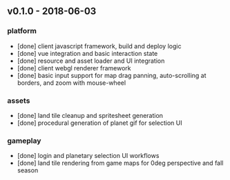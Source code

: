 
## v0.1.0 - 2018-06-03
### platform
* [done] client javascript framework, build and deploy logic
* [done] vue integration and basic interaction state
* [done] resource and asset loader and UI integration
* [done] client webgl renderer framework
* [done] basic input support for map drag panning, auto-scrolling at borders, and zoom with mouse-wheel

### assets
* [done] land tile cleanup and spritesheet generation
* [done] procedural generation of planet gif for selection UI

### gameplay
* [done] login and planetary selection UI workflows
* [done] land tile rendering from game maps for 0deg perspective and fall season
